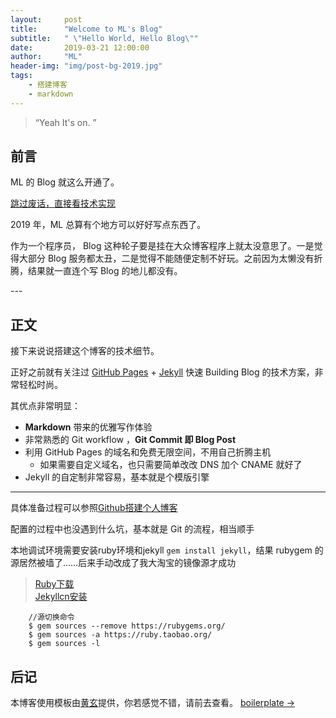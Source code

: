 ```yaml
---
layout:     post
title:      "Welcome to ML's Blog"
subtitle:   " \"Hello World, Hello Blog\""
date:       2019-03-21 12:00:00
author:     "ML"
header-img: "img/post-bg-2019.jpg"
tags:
    - 搭建博客
    - markdown
---
```


> “Yeah It's on. ”


## 前言

ML 的 Blog 就这么开通了。

[跳过废话，直接看技术实现 ](#build)



2019 年，ML 总算有个地方可以好好写点东西了。


作为一个程序员， Blog 这种轮子要是挂在大众博客程序上就太没意思了。一是觉得大部分 Blog 服务都太丑，二是觉得不能随便定制不好玩。之前因为太懒没有折腾，结果就一直连个写 Blog 的地儿都没有。

 

<p id = "build"></p>
---

## 正文

接下来说说搭建这个博客的技术细节。  

正好之前就有关注过 [GitHub Pages](https://pages.github.com/) + [Jekyll](http://jekyllrb.com/) 快速 Building Blog 的技术方案，非常轻松时尚。

其优点非常明显：

* **Markdown** 带来的优雅写作体验
* 非常熟悉的 Git workflow ，**Git Commit 即 Blog Post**
* 利用 GitHub Pages 的域名和免费无限空间，不用自己折腾主机
	* 如果需要自定义域名，也只需要简单改改 DNS 加个 CNAME 就好了
* Jekyll 的自定制非常容易，基本就是个模版引擎
 
---
具体准备过程可以参照[Github搭建个人博客](https://blog.csdn.net/xudailong_blog/article/details/78762262)

配置的过程中也没遇到什么坑，基本就是 Git 的流程，相当顺手
 
本地调试环境需要安装ruby环境和jekyll `gem install jekyll`，结果 rubygem 的源居然被墙了……后来手动改成了我大淘宝的镜像源才成功    
> [Ruby下载](https://rubyinstaller.org/downloads/)<br>
> [Jekyllcn安装](http://jekyllcn.com/)

```gem
    //源切换命令
    $ gem sources --remove https://rubygems.org/
    $ gem sources -a https://ruby.taobao.org/
    $ gem sources -l 
```

## 后记

本博客使用模板由[黄玄](https://huangxuan.me/)提供，你若感觉不错，请前去查看。
[boilerplate &rarr;](https://github.com/Huxpro/huxblog-boilerplate)


